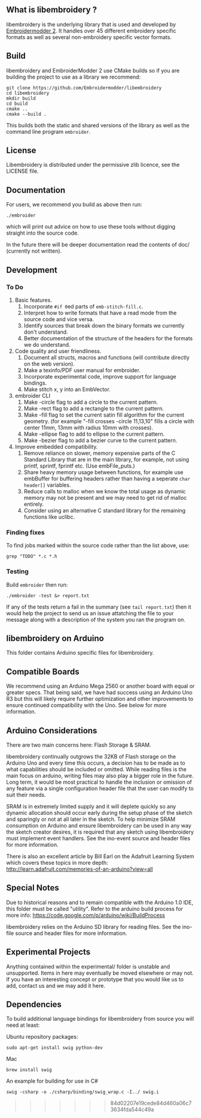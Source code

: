 What is libembroidery ?
-----------------------

libembroidery is the underlying library that is used and
developed by [Embroidermodder 2](http://embroidermodder.github.io).
It handles over 45 different embroidery specific formats as well
as several non-embroidery specific vector formats.

Build
-----

libembroidery and EmbroiderModder 2 use CMake builds
so if you are building the project to use as a library we recommend:
 
```
git clone https://github.com/Embroidermodder/libembroidery
cd libembroidery
mkdir build
cd build
cmake ..
cmake --build .
```

This builds both the static and shared versions of the library as well
as the command line program `embroider`.

License
-------

Libembroidery is distributed under the permissive zlib licence, see the LICENSE
file.

Documentation
-------------

For users, we recommend you build as above then run:

```
./embroider
```

which will print out advice on how to use these tools without digging
straight into the source code.

In the future there will be deeper documentation read the contents
of doc/ (currently not written).

Development
-----------

### To Do

1. Basic features.
   1. Incorporate `#if 0`ed parts of `emb-stitch-fill.c`.
   2. Interpret how to write formats that have a read mode from the source code and vice versa.
   3. Identify sources that break down the binary formats we currently don't understand.
   4. Better documentation of the structure of the headers for the formats we do understand.
2. Code quality and user friendliness.
   1. Document all structs, macros and functions (will contribute directly on the web version).
   2. Make a texinfo/PDF user manual for embroider.
   3. Incorporate experimental code, improve support for language bindings.
   4. Make stitch x, y into an EmbVector.
3. embroider CLI
   1. Make -circle flag to add a circle to the current pattern.
   2. Make -rect flag to add a rectangle to the current pattern.
   3. Make -fill flag to set the current satin fill algorithm for the current geometry. (for example "-fill crosses -circle 11,13,10" fills a circle with center 11mm, 13mm with radius 10mm with crosses).
   4. Make -ellipse flag to add to ellipse to the current pattern.
   5. Make -bezier flag to add a bezier curve to the current pattern.
4. Improve embedded compatibility.
   1. Remove reliance on slower, memory expensive parts of the C Standard Library that are in the main library, for example, not using printf, sprintf, fprintf etc. (Use embFile_puts.)
   2. Share heavy memory usage between functions, for example use embBuffer for buffering headers rather than having a seperate `char header[]` variables.
   3. Reduce calls to malloc when we know the total usage as dynamic memory may not be present and we may need to get rid of malloc entirely.
   4. Consider using an alternative C standard library for the remaining functions like uclibc.

### Finding fixes

To find jobs marked within the source code rather than the list above, use:

```
grep "TODO" *.c *.h
```

### Testing

Build `embroider` then run:

```
./embroider -test &> report.txt
```

If any of the tests return a fail in the summary (see `tail report.txt`)
then it would help the project to send us an issue attatching the file to
your message along with a description of the system you ran the program on.

libembroidery on Arduino
------------------------

This folder contains Arduino specific files for libembroidery.

Compatible Boards
-----------------

We recommend using an Arduino Mega 2560 or another board
with equal or greater specs. That being said, we have had success
using an Arduino Uno R3 but this will likely require further
optimization and other improvements to ensure continued compatibility
with the Uno. See below for more information.

Arduino Considerations
----------------------
There are two main concerns here: Flash Storage & SRAM.

libembroidery continually outgrows the 32KB of Flash storage
on the Arduino Uno and every time this occurs, a decision has to
be made as to what capabilities should be included or omitted. While
reading files is the main focus on arduino, writing files may
also play a bigger role in the future. Long term, it would be most
practical to handle the inclusion or omission of any feature
via a single configuration header file that the user can modify
to suit their needs.

SRAM is in extremely limited supply and it will deplete quickly so
any dynamic allocation should occur early during the setup phase 
of the sketch and sparingly or not at all later in the sketch.
To help minimize SRAM consumption on Arduino and ensure libembroidery
can be used in any way the sketch creator desires, it is required that
any sketch using libembroidery must implement event handlers. See
the ino-event source and header files for more information.

There is also an excellent article by Bill Earl on the
Adafruit Learning System which covers these topics in more depth:
http://learn.adafruit.com/memories-of-an-arduino?view=all

Special Notes
-------------

Due to historical reasons and to remain compatible with the
Arduino 1.0 IDE, this folder must be called "utility".
Refer to the arduino build process for more info:
https://code.google.com/p/arduino/wiki/BuildProcess

libembroidery relies on the Arduino SD library for reading files.
See the ino-file source and header files for more information.

Experimental Projects
---------------------

Anything contained within the experimental/ folder is unstable and 
unsupported. Items in here may eventually be moved elsewhere or may not. 
If you have an interesting concept or prototype that you would like us 
to add, contact us and we may add it here.

Dependencies
------------

To build additional language bindings for libembroidery from source you 
will need at least:

Ubuntu repository packages:
```
sudo apt-get install swig python-dev
```

Mac
```
brew install swig
```

An example for building for use in C# 
```
swig -csharp -o ./csharp/binding/swig_wrap.c -I../ swig.i
```
>>>>>>> 84d02207e19cede84d460a06c73634fda544c49a
